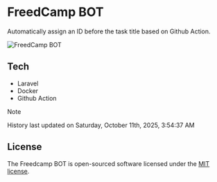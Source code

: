 # FreedCamp BOT

Automatically assign an ID before the task title based on Github Action.

![FreedCamp BOT](https://repository-images.githubusercontent.com/737932867/7d34798b-2680-471c-b089-a78a718d3d6a)

## Tech

- Laravel
- Docker
- Github Action

> [!NOTE]  
> History last updated on Saturday, October 11th, 2025, 3:54:37 AM

## License

The Freedcamp BOT is open-sourced software licensed under the [MIT license](https://opensource.org/licenses/MIT).
